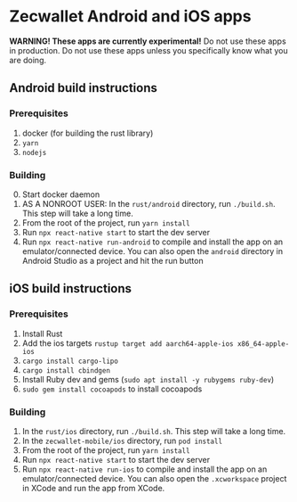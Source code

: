 # Zecwallet Android and iOS apps

**WARNING! These apps are currently experimental!**
Do not use these apps in production.
Do not use these apps unless you specifically know what you are doing.

## Android build instructions

### Prerequisites
1. docker (for building the rust library)
2. `yarn`
3. `nodejs`

### Building
0. Start docker daemon
1. AS A NONROOT USER: In the `rust/android` directory, run `./build.sh`.
   This step will take a long time.
2. From the root of the project, run `yarn install`
3. Run `npx react-native start` to start the dev server
4. Run `npx react-native run-android` to compile and install the app on an emulator/connected device. You can also open the `android` directory in Android Studio as a project and hit the run button

## iOS build instructions

### Prerequisites
1. Install Rust
2. Add the ios targets `rustup target add aarch64-apple-ios x86_64-apple-ios`
3. `cargo install cargo-lipo`
4. `cargo install cbindgen`
5. Install Ruby dev and gems (`sudo apt install -y rubygems ruby-dev`)
6. `sudo gem install cocoapods` to install cocoapods

### Building
1. In the `rust/ios` directory, run `./build.sh`.
   This step will take a long time.
2. In the `zecwallet-mobile/ios` directory, run `pod install`
3. From the root of the project, run `yarn install`
4. Run `npx react-native start` to start the dev server
5. Run `npx react-native run-ios` to compile and install the app on an emulator/connected device. You can also open the `.xcworkspace` project in XCode and run the app from XCode.
